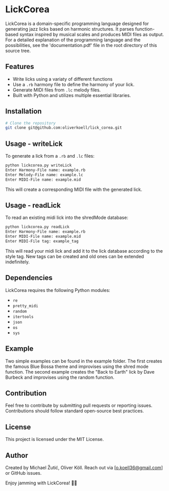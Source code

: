 # LickCorea

LickCorea is a domain-specific programming language designed for generating jazz licks based on harmonic structures. It parses function-based syntax inspired by musical scales and produces MIDI files as output. For a detailed explanation of the programming language and the possibilities, see the 'documentation.pdf' file in the root directory of this source tree.
## Features
- Write licks using a variaty of different functions
- Use a `.rb` harmony file to define the harmony of your lick.
- Generate MIDI files from `.lc` melody files.
- Built with Python and utilizes multiple essential libraries.

## Installation
```sh
# Clone the repository
git clone git@github.com:oliverkoell/lick_corea.git
```
## Usage - writeLick
To generate a lick from a `.rb` and `.lc` files:
```sh
python lickcorea.py writeLick
Enter Harmony-File name: example.rb
Enter Melody-File name: example.lc
Enter MIDI-File name: example.mid
```
This will create a corresponding MIDI file with the generated lick.

## Usage - readLick
To read an existing midi lick into the shredMode database:
```sh
python lickcorea.py readLick
Enter Harmony-File name: example.rb
Enter MIDI-File name: example.mid
Enter MIDI-File tag: example_tag
```
This will read your midi lick and add it to the lick database according to the style tag. New tags can be created and old ones can be extended indefinitely.

## Dependencies
LickCorea requires the following Python modules:
- `re`
- `pretty_midi`
- `random`
- `itertools`
- `json`
- `os`
- `sys`

## Example
Two simple examples can be found in the example folder. The first creates the famous Blue Bossa theme and improvises using the shred mode function. The second example creates the "Back to Earth" lick by Dave Burbeck and improvises using the random function.

## Contribution
Feel free to contribute by submitting pull requests or reporting issues. Contributions should follow standard open-source best practices.

## License
This project is licensed under the MIT License.

## Author
Created by Michael Žutić, Oliver Köll. Reach out via [o.koell36@gmail.com] or GitHub issues.

Enjoy jamming with LickCorea! 🎷🎶

